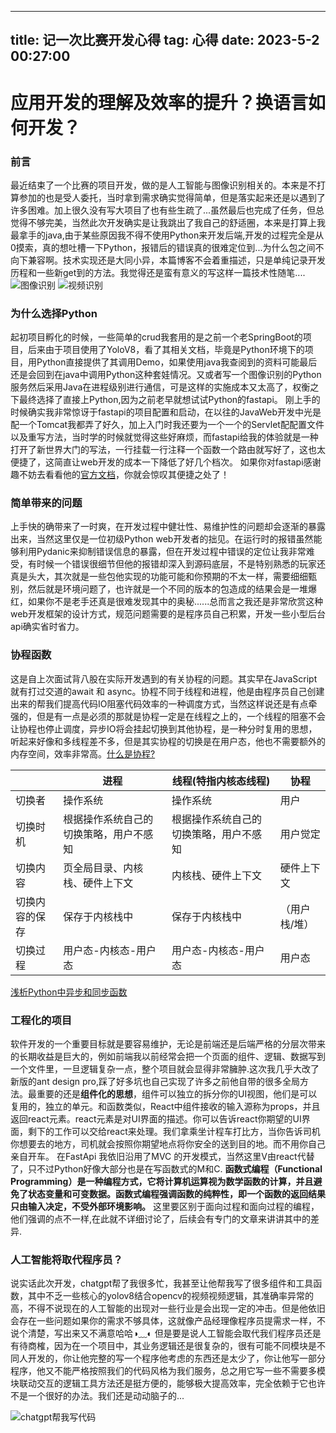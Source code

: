 
---
title: 记一次比赛开发心得
tag: 心得
date: 2023-5-2 00:27:00
---


# 应用开发的理解及效率的提升？换语言如何开发？



### 前言
最近结束了一个比赛的项目开发，做的是人工智能与图像识别相关的。本来是不打算参加的也是受人委托，当时拿到需求确实觉得简单，但是落实起来还是以遇到了许多困难。加上很久没有写大项目了也有些生疏了...虽然最后也完成了任务，但总觉得不够完美，当然此次开发确实是让我跳出了我自己的舒适圈，本来是打算上我最拿手的java,由于某些原因我不得不使用Python来开发后端,开发的过程完全是从0摸索，真的想吐槽一下Python，报错后的错误真的很难定位到...为什么包之间不向下兼容啊。技术实现还是大同小异，本篇博客不会着重描述，只是单纯记录开发历程和一些新get到的方法。我觉得还是蛮有意义的写这样一篇技术性随笔....
![图像识别](https://yilin-1307688338.cos.ap-nanjing.myqcloud.com/blog/20230502000759.png)
![视频识别](https://yilin-1307688338.cos.ap-nanjing.myqcloud.com/blog/20230502000809.png)

### 为什么选择Python
起初项目孵化的时候，一些简单的crud我套用的是之前一个老SpringBoot的项目，后来由于项目使用了YoloV8，看了其相关文档，毕竟是Python环境下的项目，用Python直接提供了其调用Demo，如果使用java我查阅到的资料可能最后还是会回到在java中调用Python这种套娃情况。又或者写一个图像识别的Python服务然后采用Java在进程级别进行通信，可是这样的实施成本又太高了，权衡之下最终选择了直接上Python,因为之前老早就想试试Python的fastapi。
刚上手的时候确实我非常惊讶于fastapi的项目配置和启动，在以往的JavaWeb开发中光是配一个Tomcat我都弄了好久，加上入门时我还要为一个一个的Servlet配配置文件以及重写方法，当时学的时候就觉得这些好麻烦，而fastapi给我的体验就是一种打开了新世界大门的写法，一行挂载一行注释一个函数一个路由就写好了，这也太便捷了，这简直让web开发的成本一下降低了好几个档次。
如果你对fastapi感谢趣不妨去看看他的[官方文档](https://fastapi.tiangolo.com/zh/)，你就会惊叹其便捷之处了！

### 简单带来的问题
上手快的确带来了一时爽，在开发过程中健壮性、易维护性的问题却会逐渐的暴露出来，当然这里仅是一位初级Python web开发者的拙见。在运行时的报错虽然能够利用Pydanic来抑制错误信息的暴露，但在开发过程中错误的定位让我非常难受，有时候一个错误很细节但他的报错却深入到源码底层，不是特别熟悉的玩家还真是头大，其次就是一些包他实现的功能可能和你预期的不太一样，需要细细甄别，然后就是环境问题了，也许就是一个不同的版本的包造成的结果会是一堆爆红，如果你不是老手还真是很难发现其中的奥秘......总而言之我还是非常欣赏这种web开发框架的设计方式，规范问题需要的是程序员自己积累，开发一些小型后台api确实省时省力。

### 协程函数
这是自上次面试背八股在实际开发遇到的有关协程的问题。其实早在JavaScript 就有打过交道的await 和 async。协程不同于线程和进程，他是由程序员自己创建出来的帮我们提高代码IO阻塞代码效率的一种调度方式，当然这样说还是有点牵强的，但是有一点是必须的那就是协程一定是在线程之上的，一个线程的阻塞不会让协程也停止调度，异步IO将会挂起切换到其他协程，是一种分时复用的思想，听起来好像和多线程差不多，但是其实协程的切换是在用户态，他也不需要额外的内存空间，效率非常高。[什么是协程?](https://zhuanlan.zhihu.com/p/172471249)


|  | 进程 | 线程(特指内核态线程) | 协程 
| --- | --- | --- |---|
| 切换者 | 	操作系统 | 操作系统 | 用户 |
| 切换时机 | 	根据操作系统自己的切换策略，用户不感知 | 	根据操作系统自己的切换策略，用户不感知 | 用户觉定 |
| 切换内容 | 页全局目录、内核栈、硬件上下文 |内核栈、硬件上下文  | 硬件上下文 |
| 切换内容的保存 | 保存于内核栈中 | 保存于内核栈中 | （用户栈/堆）|
| 切换过程 | 用户态-内核态-用户态 | 用户态-内核态-用户态 | 用户态 |

[浅析Python中异步和同步函数](https://m.elecfans.com/article/1589126.html)

### 工程化的项目
软件开发的一个重要目标就是要容易维护，无论是前端还是后端严格的分层次带来的长期收益是巨大的，例如前端我以前经常会把一个页面的组件、逻辑、数据写到一个文件里，一旦逻辑复杂一点，整个项目就会显得非常臃肿.这次我几乎大改了新版的ant design pro,踩了好多坑也自己实现了许多之前他自带的很多全局方法。最重要的还是**组件化的思想**，组件可以独立的拆分你的UI视图，他们是可以复用的，独立的单元。和函数类似，React中组件接收的输入源称为props，并且返回react元素。react元素是对UI界面的描述。你可以告诉react你期望的UI界面，剩下的工作可以交给react来处理。我们拿乘坐计程车打比方，当你告诉司机你想要去的地方，司机就会按照你期望地点将你安全的送到目的地。而不用你自己亲自开车。
在FastApi 我依旧沿用了MVC 的开发模式，当然这里V由react代替了，只不过Python好像大部分也是在写函数式的M和C.
**函数式编程（Functional Programming）是一种编程方式，它将计算机运算视为数学函数的计算，并且避免了状态变量和可变数据。函数式编程强调函数的纯粹性，即一个函数的返回结果只由输入决定，不受外部环境影响。** 这里要区别于面向过程和面向过程的编程，他们强调的点不一样,在此就不详细讨论了，后续会有专门的文章来讲讲其中的差异.

### 人工智能将取代程序员？
说实话此次开发，chatgpt帮了我很多忙，我甚至让他帮我写了很多组件和工具函数，其中不乏一些核心的yolov8结合opencv的视频视频逻辑，其准确率异常的高，不得不说现在的人工智能的出现对一些行业是会出现一定的冲击。但是他依旧会存在一些问题如果你的需求不够具体，这就像产品经理像程序员提需求一样，不说个清楚，写出来又不满意哈哈◑﹏◐
但是要是说人工智能会取代我们程序员还是有待商榷，因为在一个项目中，其业务逻辑还是很复杂的，很有可能不同模块是不同人开发的，你让他完整的写一个程序他考虑的东西还是太少了，你让他写一部分程序，他又不能严格按照我们的代码风格为我们服务，总之用它写一些不需要多模块联动交互的逻辑工具方法还是挺方便的，能够极大提高效率，完全依赖于它也许不是一个很好的办法。我们还是动动脑子的...

![chatgpt帮我写代码](https://yilin-1307688338.cos.ap-nanjing.myqcloud.com/blog/20230502001816.png)

